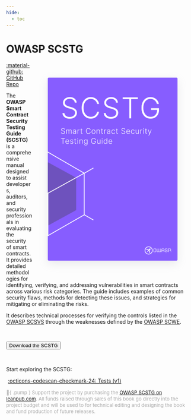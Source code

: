 ```yaml
---
hide:
  - toc
---
```


# OWASP SCSTG

<img src="../assets/scstg_cover.png" align="right" style="border-radius: 3px; margin: 3em; box-shadow: rgba(149, 157, 165, 0.2) 0px 8px 24px;" width="350px" />

<a href="https://github.com/OWASP/owasp-scstg/">:material-github: GitHub Repo</a>

The **OWASP Smart Contract Security Testing Guide (SCSTG)** is a comprehensive manual designed to assist developers, auditors, and security professionals in evaluating the security of smart contracts. It provides detailed methodologies for identifying, verifying, and addressing vulnerabilities in smart contracts across various risk categories. The guide includes examples of common security flaws, methods for detecting these issues, and strategies for mitigating or eliminating the risks. 

It describes technical processes for verifying the controls listed in the [OWASP SCSVS](https://scs.owasp.org/SCSVS) through the weaknesses defined by the [OWASP SCWE](https://scs.owasp.org/SCWE).

<br>

<button class="scs-button" onclick="window.location.href='https://github.com/OWASP/owasp-scstg/releases/latest/download/OWASP_SCSTG.pdf';"> Download the SCSTG</button>

<br>

Start exploring the SCSTG:

<a href="/SCSTG/tests/" class="md-button md-button--primary" style="margin: 5px; min-width: 12em; text-align: center;">:octicons-codescan-checkmark-24:  Tests (v1)</a>


<span style="color: darkgray; font-size: small"> :blue_heart:{ .pump } Support the project by purchasing the [OWASP SCSTG on leanpub.com](https://leanpub.com/owasp-scstg). All funds raised through sales of this book go directly into the project budget and will be used to for technical editing and designing the book and fund production of future releases.</span>

<br>
